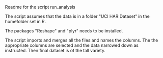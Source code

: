 Readme for the script run_analysis

The script assumes that the data is in a folder "UCI HAR Dataset" in the homefolder set in R.

The packages "Reshape" and "plyr" needs to be installed.

The script imports and merges all the files and names the columns. The the appropriate columns are selected and the 
data narrowed down as instructed. Then final dataset is of the tall variety.

